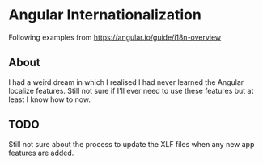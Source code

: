 # Angular Internationalization

Following examples from https://angular.io/guide/i18n-overview

## About

I had a weird dream in which I realised I had never learned the Angular localize features. Still not sure if I'll ever need to use these features but at least I know how to now.

## TODO

Still not sure about the process to update the XLF files when any new app features are added.
